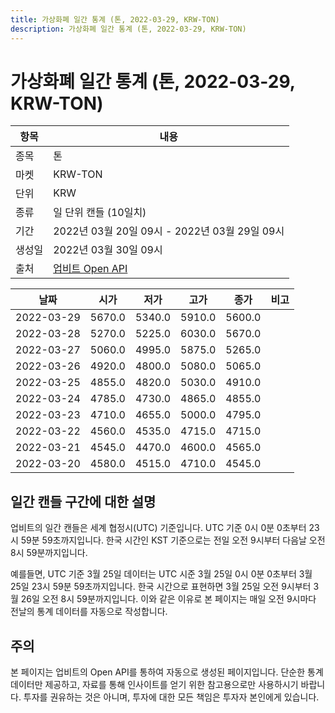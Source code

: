 ```yaml
---
title: 가상화폐 일간 통계 (톤, 2022-03-29, KRW-TON)
description: 가상화폐 일간 통계 (톤, 2022-03-29, KRW-TON)
---
```



가상화폐 일간 통계 (톤, 2022-03-29, KRW-TON)
===

|항목|내용|
|--|--|
|종목|톤|
|마켓|KRW-TON|
|단위|KRW|
|종류|일 단위 캔들 (10일치)|
|기간|2022년 03월 20일 09시 - 2022년 03월 29일 09시|
|생성일|2022년 03월 30일 09시|
|출처|[업비트 Open API](https://docs.upbit.com)|


|날짜|시가|저가|고가|종가|비고|
|--|--|--|--|--|--|
|2022-03-29|5670.0|5340.0|5910.0|5600.0|    |
|2022-03-28|5270.0|5225.0|6030.0|5670.0|    |
|2022-03-27|5060.0|4995.0|5875.0|5265.0|    |
|2022-03-26|4920.0|4800.0|5080.0|5065.0|    |
|2022-03-25|4855.0|4820.0|5030.0|4910.0|    |
|2022-03-24|4785.0|4730.0|4865.0|4855.0|    |
|2022-03-23|4710.0|4655.0|5000.0|4795.0|    |
|2022-03-22|4560.0|4535.0|4715.0|4715.0|    |
|2022-03-21|4545.0|4470.0|4600.0|4565.0|    |
|2022-03-20|4580.0|4515.0|4710.0|4545.0|    |


일간 캔들 구간에 대한 설명
---


업비트의 일간 캔들은 세계 협정시(UTC) 기준입니다. 
UTC 기준 0시 0분 0초부터 23시 59분 59초까지입니다. 
한국 시간인 KST 기준으로는 전일 오전 9시부터 다음날 오전 8시 59분까지입니다. 


예를들면, UTC 기준 3월 25일 데이터는 UTC 시준 3월 25일 0시 0분 0초부터 3월 25일 23시 59분 59초까지입니다. 
한국 시간으로 표현하면 3월 25일 오전 9시부터 3월 26일 오전 8시 59분까지입니다. 
이와 같은 이유로 본 페이지는 매일 오전 9시마다 전날의 통계 데이터를 자동으로 작성합니다. 


주의
---


본 페이지는 업비트의 Open API를 통하여 자동으로 생성된 페이지입니다. 
단순한 통계 데이터만 제공하고, 자료를 통해 인사이트를 얻기 위한 참고용으로만 사용하시기 바랍니다. 
투자를 권유하는 것은 아니며, 투자에 대한 모든 책임은 투자자 본인에게 있습니다. 
